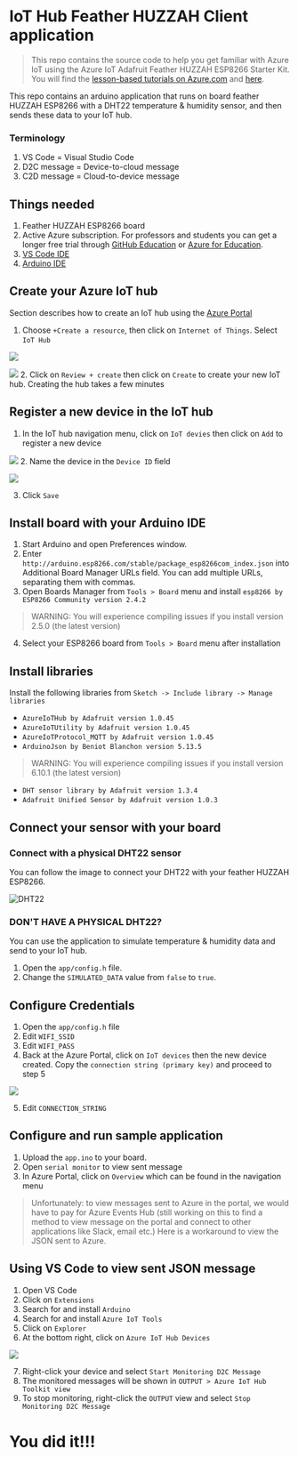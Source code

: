 # IoT Hub Feather HUZZAH Client application 

> This repo contains the source code to help you get familiar with Azure IoT using the Azure IoT Adafruit Feather HUZZAH ESP8266 Starter Kit. You will find the [lesson-based tutorials on Azure.com](https://docs.microsoft.com/en-us/azure/iot-hub/iot-hub-arduino-huzzah-esp8266-get-started) and [here](https://docs.microsoft.com/en-us/azure/iot-hub/iot-hub-vscode-iot-toolkit-cloud-device-messaging). 

This repo contains an arduino application that runs on board feather HUZZAH ESP8266 with a DHT22 temperature & humidity sensor, and then sends these data to your IoT hub. 

### Terminology
1. VS Code = Visual Studio Code
2. D2C message = Device-to-cloud message
3. C2D message = Cloud-to-device message

## Things needed
1. Feather HUZZAH ESP8266 board
2. Active Azure subscription. For professors and students you can get a longer free trial through [GitHub Education](https://education.github.com/pack) or [Azure for Education](https://azure.microsoft.com/en-us/free/students/).
3. [VS Code IDE](https://code.visualstudio.com)
4. [Arduino IDE](https://www.arduino.cc/en/Main/Software)

## Create your Azure IoT hub
Section describes how to create an IoT hub using the [Azure Portal](https://portal.azure.com/)
1. Choose `+Create a resource`, then click on `Internet of Things`. Select `IoT Hub`

![](images/create-basics.png)

![](images/create-size.png)
2. Click on `Review + create` then click on `Create` to create your new IoT hub. Creating the hub takes a few minutes

## Register a new device in the IoT hub
1. In the IoT hub navigation menu, click on `IoT devies` then click on `Add` to register a new device

![](images/device-add.png)
2. Name the device in the `Device ID` field

![](images/device-name.png)

3. Click `Save`

## Install board with your Arduino IDE 
1. Start Arduino and open Preferences window.
2. Enter `http://arduino.esp8266.com/stable/package_esp8266com_index.json` into Additional Board Manager URLs field. You can add multiple URLs, separating them with commas.
3. Open Boards Manager from `Tools > Board` menu and install `esp8266 by ESP8266 Community version 2.4.2`
> WARNING: You will experience compiling issues if you install version 2.5.0 (the latest version)
4. Select your ESP8266 board from `Tools > Board` menu after installation

## Install libraries
Install the following libraries from `Sketch -> Include library -> Manage libraries`

* `AzureIoTHub by Adafruit version 1.0.45`
* `AzureIoTUtility by Adafruit version 1.0.45`
* `AzureIoTProtocol_MQTT by Adafruit version 1.0.45`
* `ArduinoJson by Beniot Blanchon version 5.13.5`
> WARNING: You will experience compiling issues if you install version 6.10.1 (the latest version) 
* `DHT sensor library by Adafruit version 1.3.4`
* `Adafruit Unified Sensor by Adafruit version 1.0.3`

## Connect your sensor with your board
### Connect with a physical DHT22 sensor
You can follow the image to connect your DHT22 with your feather HUZZAH ESP8266.

![DHT22](images/dht.png)

### DON'T HAVE A PHYSICAL DHT22?
You can use the application to simulate temperature & humidity data and send to your IoT hub.
1. Open the `app/config.h` file.
2. Change the `SIMULATED_DATA` value from `false` to `true`.

## Configure Credentials
1. Open the `app/config.h` file
2. Edit `WIFI_SSID`
3. Edit `WIFI_PASS`
4. Back at the Azure Portal, click on `IoT devices` then the new device created. Copy the `connection string (primary key)` and proceed to step 5

![](images/device-key.png)

5. Edit `CONNECTION_STRING`

## Configure and run sample application
1. Upload the `app.ino` to your board.
2. Open `serial monitor` to view sent message
3. In Azure Portal, click on `Overview` which can be found in the navigation menu
> Unfortunately: to view messages sent to Azure in the portal, we would have to pay for Azure Events Hub (still working on this to find a method to view message on the portal and connect to other applications like Slack, email etc.) Here is a workaround to view the JSON sent to Azure.

## Using VS Code to view sent JSON message
1. Open VS Code 
2. Click on `Extensions`
3. Search for and install `Arduino`
4. Search for and install `Azure IoT Tools`
5. Click on `Explorer`
6. At the bottom right, click on `Azure IoT Hub Devices`

![](images/vs-code1.png)

7. Right-click your device and select `Start Monitoring D2C Message`
8. The monitored messages will be shown in `OUTPUT > Azure IoT Hub Toolkit view`
9. To stop monitoring, right-click the `OUTPUT` view and select `Stop Monitoring D2C Message`

# You did it!!!